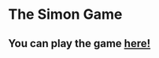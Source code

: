 # The Simon Game
## You can play the game <a href="https://tanishagupta1.github.io/The-Simon-Game/">here!</a>
